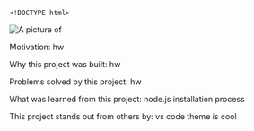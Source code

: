 
    <!DOCTYPE html>
<html lang="en">
<head>
    <meta charset="UTF-8">
    <meta http-equiv="X-UA-Compatible" content="IE=edge">
    <meta name="viewport" content="width=device-width, initial-scale=1.0">
    <link href="https://cdn.jsdelivr.net/npm/bootstrap@5.2.2/dist/css/bootstrap.min.css" rel="stylesheet" integrity="sha384-Zenh87qX5JnK2Jl0vWa8Ck2rdkQ2Bzep5IDxbcnCeuOxjzrPF/et3URy9Bv1WTRi" crossorigin="anonymous">
    <title>README.md generator</title>
</head>
<body>
    <div class="container">
        <div class="column">
                <img src="" class="img-fluid" alt="A picture of "/>
            </div>
            <div class="col-md-6">
                <p>Motivation: hw</p>
                <p>Why this project was built: hw</p>
                <p>Problems solved by this project: hw</p>
                <p>What was learned from this project: node.js installation process</p>
                <p>This project stands out from others by: vs code theme is cool</p>
            </div>
        </div>
    </div>
</body>
</html>
    
